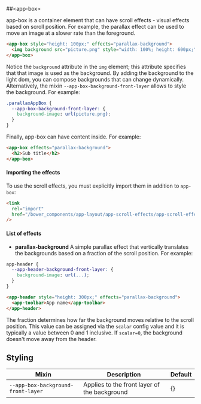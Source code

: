 ##&lt;app-box&gt;

app-box is a container element that can have scroll effects - visual effects based on scroll position. For example, the parallax effect can be used to move an image at a slower rate than the foreground.

```html
<app-box style="height: 100px;" effects="parallax-background">
  <img background src="picture.png" style="width: 100%; height: 600px;" />
</app-box>
```

Notice the `background` attribute in the `img` element; this attribute specifies that that image is used as the background. By adding the background to the light dom, you can compose backgrounds that can change dynamically. Alternatively, the mixin `--app-box-background-front-layer` allows to style the background. For example:

```css
.parallaxAppBox {
  --app-box-background-front-layer: {
    background-image: url(picture.png);
  }
}
```

Finally, app-box can have content inside. For example:

```html
<app-box effects="parallax-background">
  <h2>Sub title</h2>
</app-box>
```

#### Importing the effects

To use the scroll effects, you must explicitly import them in addition to `app-box`:

```html
<link
  rel="import"
  href="/bower_components/app-layout/app-scroll-effects/app-scroll-effects.html"
/>
```

#### List of effects

- **parallax-background** A simple parallax effect that vertically translates the backgrounds based on a fraction of the scroll position. For example:

```css
app-header {
  --app-header-background-front-layer: {
    background-image: url(...);
  }
}
```

```html
<app-header style="height: 300px;" effects="parallax-background">
  <app-toolbar>App name</app-toolbar>
</app-header>
```

The fraction determines how far the background moves relative to the scroll position. This value can be assigned via the `scalar` config value and it is typically a value between 0 and 1 inclusive. If `scalar=0`, the background doesn't move away from the header.

## Styling

| Mixin | Description | Default |
| --- | --- | --- |
| `--app-box-background-front-layer` | Applies to the front layer of the background | {} |
